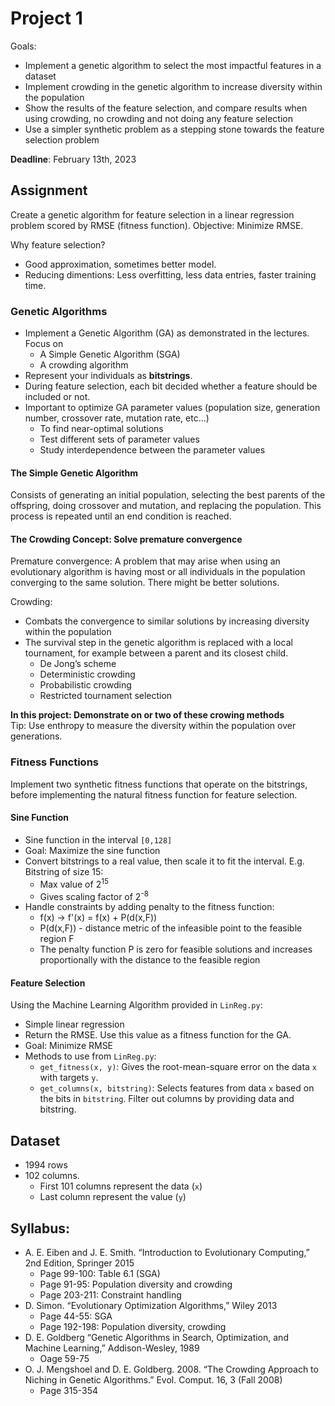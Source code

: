 # Project 1
Goals: 
- Implement a genetic algorithm to select the most impactful features in a dataset
- Implement crowding in the genetic algorithm to increase diversity within the population
- Show the results of the feature selection, and compare results when using crowding, no crowding and not doing any feature selection
- Use a simpler synthetic problem as a stepping stone towards the feature selection problem

**Deadline**: February 13th, 2023

## Assignment
Create a genetic algorithm for feature selection in a linear regression problem scored by RMSE (fitness function).
Objective: Minimize RMSE. 

Why feature selection?
- Good approximation, sometimes better model. 
- Reducing dimentions: Less overfitting, less data entries, faster training time. 

### Genetic Algorithms
- Implement a Genetic Algorithm (GA) as demonstrated in the lectures. Focus on
  - A Simple Genetic Algorithm (SGA)
  - A crowding algorithm
- Represent your individuals as **bitstrings**.
- During feature selection, each bit decided whether a feature should be included or not.
- Important to optimize GA parameter values (population size, generation number, crossover rate, mutation rate, etc...)
  - To find near-optimal solutions 
  - Test different sets of parameter values
  - Study interdependence between the parameter values

#### The Simple Genetic Algorithm
Consists of generating an initial population, selecting the best parents of the offspring, doing crossover and mutation, and replacing the population. This process is repeated until an end condition is reached.

#### The Crowding Concept: Solve premature convergence
Premature convergence: A problem that may arise when using an evolutionary algorithm is having most or all individuals in the population converging to the same solution. There might be better solutions.

Crowding:
- Combats the convergence to similar solutions by increasing diversity within the population
- The survival step in the genetic algorithm is replaced with a local tournament, for example between a parent and its closest child.
  - De Jong’s scheme
  - Deterministic crowding
  - Probabilistic crowding
  - Restricted tournament selection

**In this project: Demonstrate on or two of these crowing methods**</br >
Tip: Use enthropy to measure the diversity within the population over generations. 

### Fitness Functions
Implement two synthetic fitness functions that operate on the bitstrings, before implementing the natural fitness function for feature selection.
#### Sine Function
- Sine function in the interval `[0,128]`
- Goal: Maximize the sine function
- Convert bitstrings to a real value, then scale it to fit the interval. E.g. Bitstring of size 15: 
  - Max value of 2<sup>15</sup>
  - Gives scaling factor of 2<sup>-8</sup>
- Handle constraints by adding penalty to the fitness function:
  - f(x) -> f'(x) = f(x) + P(d(x,F))
  - P(d(x,F)) - distance metric of the infeasible point to the feasible region F
  - The penalty function P is zero for feasible solutions and increases proportionally with the distance to the feasible region

#### Feature Selection
Using the Machine Learning Algorithm provided in `LinReg.py`:
- Simple linear regression
- Return the RMSE. Use this value as a fitness function for the GA.
- Goal: Minimize RMSE
- Methods to use from `LinReg.py`:
  - `get_fitness(x, y)`: Gives the root-mean-square error on the data `x` with targets `y`. 
  - `get_columns(x, bitstring)`: Selects features from data `x` based on the bits in `bitstring`. Filter out columns by providing data and bitstring. 

## Dataset
- 1994 rows
- 102 columns. 
  - First 101 columns represent the data (`x`)
  - Last column represent the value (`y`)

## Syllabus:
- A. E. Eiben and J. E. Smith. “Introduction to Evolutionary Computing,” 2nd
Edition, Springer 2015
  - Page 99-100: Table 6.1 (SGA)
  - Page 91-95: Population diversity and crowding
  - Page 203-211: Constraint handling
- D. Simon. “Evolutionary Optimization Algorithms,” Wiley 2013
  - Page 44-55: SGA
  - Page 192-198: Population diversity, crowding
- D. E. Goldberg “Genetic Algorithms in Search, Optimization, and Machine Learning,” Addison-Wesley, 1989
  - Oage 59-75
- O. J. Mengshoel and D. E. Goldberg. 2008. “The Crowding Approach to Niching in Genetic Algorithms.” Evol. Comput. 16, 3 (Fall 2008)
  - Page 315-354